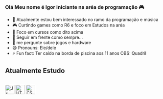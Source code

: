 ### Olá Meu nome é Igor iniciante na aréa de programação 🎮                                                                                        

<!--
**IgorcamposCODE/IgorcamposCODE** is a ✨ _special_ ✨ repository because its `README.md` (this file) appears on your GitHub profile.                 

Here are some ideas to get you started:
-->
- 🔭 Atualmente estou bem interessado no ramo da programação e música
- 🎮 Curtindo games como R6 e foco em Estudos na aréa 
- 📖 Foco em cursos como dito acima
- 🤔 Seguir em frente como sempre... 
- 💬 me pergunte sobre jogos e hardware
- 😄 Pronouns: Ele/dele
- ⚡ Fun fact: Ter caído na borda de piscina aos 11 anos OBS: Quadril 

## Atualmente Estudo  

<div style="display: inline_block"><br>
  <img align="center" alt="Js" height="30" width="30" src="https://cdn-icons-png.flaticon.com/512/5968/5968292.png">
  <img align="center" alt="HTML" height="30" width="30" src="https://cdn-icons-png.flaticon.com/512/136/136528.png">
  <img align="center" alt="CSS" height="30" width="30" src="https://cdn-icons-png.flaticon.com/512/136/136527.png">
</div>

